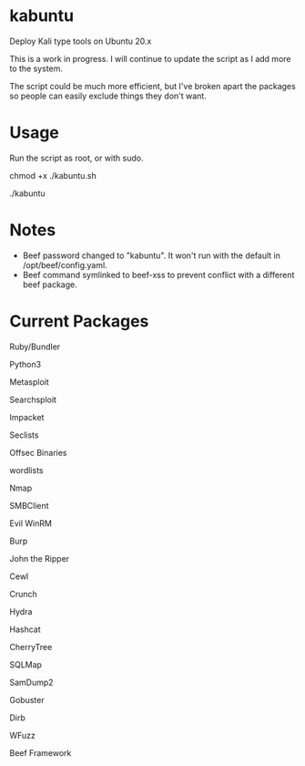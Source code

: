 # kabuntu
Deploy Kali type tools on Ubuntu 20.x

This is a work in progress. I will continue to update the script as I add more to the system.

The script could be much more efficient, but I've broken apart the packages so people can easily exclude things they don't want.

# Usage
Run the script as root, or with sudo.

chmod +x ./kabuntu.sh

./kabuntu

# Notes
- Beef password changed to "kabuntu". It won't run with the default in /opt/beef/config.yaml.
- Beef command symlinked to beef-xss to prevent conflict with a different beef package.

# Current Packages
Ruby/Bundler

Python3

Metasploit

Searchsploit

Impacket

Seclists

Offsec Binaries

wordlists

Nmap

SMBClient

Evil WinRM

Burp

John the Ripper

Cewl

Crunch

Hydra

Hashcat

CherryTree

SQLMap

SamDump2

Gobuster

Dirb

WFuzz

Beef Framework
